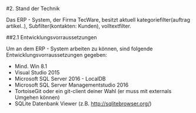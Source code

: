 #2. Stand der Technik

Das ERP - System, der Firma TecWare, besitzt aktuell kategoriefilter(auftrag artikel..), Subfilter(kontakten: Kunden), volltextfilter.

##2.1 Entwicklungsvorraussetzungen

Um an dem ERP - System arbeiten zu können, sind folgende Entwicklungsvorraussetzungen gegeben:

 * Mind. Win 8.1
 * Visual Studio 2015
 * Microsoft SQL Server 2016 - LocalDB
 * Microsoft SQL Server Managementstudio 2016
 * TortoiseGit oder ein git-client deiner Wahl (er muss mit externals Umgehen können)
 * SQLite Datenbank Viewer (z.B. http://sqlitebrowser.org/)  



